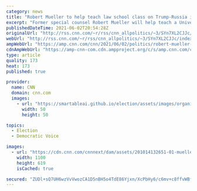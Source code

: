 ```yaml
---
category: news
title: "Robert Mueller to help teach law school class on Trump-Russia investigation"
excerpt: "Former special counsel Robert Mueller will help teach a University of Virginia Law School class on his investigation into Russian interference in the 2016 presidential election, the school announced Wednesday.\n    \n"
publishedDateTime: 2021-06-02T20:54:28Z
originalUrl: "http://rss.cnn.com/~r/rss/cnn_allpolitics/~3/SYn7XL2CJJc/index.html"
webUrl: "http://rss.cnn.com/~r/rss/cnn_allpolitics/~3/SYn7XL2CJJc/index.html"
ampWebUrl: "https://amp.cnn.com/cnn/2021/06/02/politics/robert-mueller-uva-law-school-class-russia-investigation/index.html"
cdnAmpWebUrl: "https://amp-cnn-com.cdn.ampproject.org/c/s/amp.cnn.com/cnn/2021/06/02/politics/robert-mueller-uva-law-school-class-russia-investigation/index.html"
type: article
quality: 173
heat: 173
published: true

provider:
  name: CNN
  domain: cnn.com
  images:
    - url: "https://smartableai.github.io/election/assets/images/organizations/cnn.com-50x50.jpg"
      width: 50
      height: 50

topics:
  - Election
  - Democratic Voice

images:
  - url: "https://cdn.cnn.com/cnnnext/dam/assets/201014132651-01-mueller-file-2019-super-tease.jpg"
    width: 1100
    height: 619
    isCached: true

secured: "ZUDl+sQ7UH6wzVvVwozCA1D5nBH5o4TdE86Yjxn/XcPbHy6/c6mv+c8ffvWBfIeSxheTrvBoxOy0SM9L6cnNyMg/3OTN2Dwt9nSrrMgxlZx8mc4w8JIV9vkND5gxSL7z5NLyTqUzleXnMOKQOse9j2V0eFsgdoBjMfHJyb6RbgaJX2urSEtjQHxrEan4jc9r4UgpDHHs+plEL47gP1iFu/DOO6RT+jvk3NIk8gaGxV0LYODdtFY6z21A0Z2ubHKoX/Q+7XSXK3IZ87VqlgVXb9beEnc8Jg5dfglQtmJnxlWewc5PZ6o6bDmLHHhNJ0FVDXdCYiDDLHi4gFmHdlYXKDMmQtQ0hmd7Nvc0sn8ml5Q=;V4Y+gyHUPoNiVF3DwDMU/g=="
---
```


